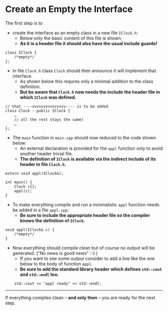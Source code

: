# Create an Empty the Interface

The first step is to
- create the interface as an empty class in a new file
  `IClock.h`:
  - Below only the basic content of this file is shown;
  - **As it is a header file it should also have the usual
    include guards!**
```
class IClock {
    /*empty*/
};
```
- In file `Clock.h` class `Clock` should then announce it
  will implement that interface.
  - As shown below this requres only a minimal addition to
    the class definition.
  - **But be aware that `Clock.h` now needs the include the
    header file in which `IClock` was defined.**
```
// that ----vvvvvvvvvvvvvvv---- is to be added
class Clock : public IClock {
    …
    // all the rest stays the same)
    …
};
```
- The `main` function in `main.cpp` should now reduced to
  the code shown below:
  - An external declaration is provided for the `appl` function
    only to avoid another header trivial file.
  - **The definition of `IClock` is available via the indirect
    include of its header in file `Clock.h`.**
```
extern void appl(IClock&);

int main() {
    Clock c{};
    appl(c);
}
```
- To make everything compile and run a minimalistic `appl` function
  needs be added in a file `appl.cpp`:
  - **Be sure to include the appropriate header file so the compiler
    knows the definition of `IClock`.**
```
void appl(IClock& c) {
    /*empty*/
}
```
- Now everything should compile clean but of course no output will
    be generated. ("No news is good news" :-).)
  - If you want to see some output consider to add a line like
    the one below to the body of function `appl`.
  - **Be sure to add the standard library header which defines
    `std::cout` and `std::endl` too.**

```
    std::cout << "appl ready" << std::endl;
```

* * * * *

If everything compiles clean – **and only then** – you are ready
for the next step.
